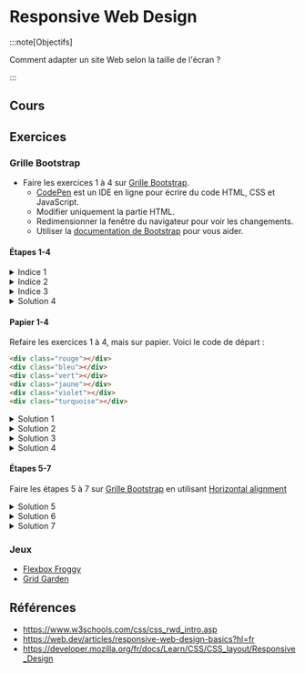 # Responsive Web Design

:::note[Objectifs]

Comment adapter un site Web selon la taille de l'écran ?

:::

## Cours

<Reveal name="3cci-webd-responsive" />

## Exercices

### Grille Bootstrap

- Faire les exercices 1 à 4 sur [Grille Bootstrap](https://smnarnold.com/exercices/bootstrap/grille-bootstrap).
  - [CodePen](https://codepen.io/smnarnold/pen/bGBpYmE?editors=1000) est un IDE en ligne pour écrire du code HTML, CSS et JavaScript.
  - Modifier uniquement la partie HTML.
  - Redimensionner la fenêtre du navigateur pour voir les changements.
  - Utiliser la [documentation de Bootstrap](https://getbootstrap.com/docs/5.3/layout/grid/) pour vous aider.

#### Étapes 1-4

<details>
<summary>Indice 1</summary>

Tout mettre dans un `container`.

<details>
<summary>Indice 1.1</summary>

Utiliser des `row` et des `col`.

<details>
<summary>Solution 1</summary>

```html
<div class="container">
  <div class="row">
    <div class="col">
      <div class="block red"></div>
    </div>
    <div class="col">
      <div class="block blue"></div>
    </div>
    <div class="col">
      <div class="block green"></div>
    </div>
  </div>
  <div class="row">
    <div class="col">
      <div class="block yellow"></div>
    </div>
    <div class="col">
      <div class="block purple"></div>
    </div>
    <div class="col">
      <div class="block teal"></div>
    </div>
  </div>
</div>
```

</details>
</details>
</details>

<details>
<summary>Indice 2</summary>

Utiliser les classes `col-xl-*` et `col-*` (`*` étant un nombre).

<details>
<summary>Indice 2.1</summary>

Utiliser qu'une seule `row`.

<details>
<summary>Indice 2.2</summary>

Les breakpoints s'appliquent à partir (plus grand) de la largeur spécifiée.

<details>
<summary>Solution 2</summary>

```html
<div class="container">
  <div class="row">
    <div class="col-12">
      <div class="block red"></div>
    </div>
    <div class="col-12 col-xl-4">
      <div class="block blue"></div>
    </div>
    <div class="col-12 col-xl-4">
      <div class="block green"></div>
    </div>
    <div class="col-12 col-xl-4">
      <div class="block yellow"></div>
    </div>
    <div class="col-12 col-xl-6">
      <div class="block purple"></div>
    </div>
    <div class="col-12 col-xl-6">
      <div class="block teal"></div>
    </div>
  </div>
</div>
```

</details>
</details>
</details>
</details>

<details>
<summary>Indice 3</summary>

Commencer par les plus petits écrans.

<details>
<summary>Solution 3</summary>

```html
<div class="container">
  <div class="row">
    <div class="col-12 col-xl-2">
      <div class="block red"></div>
    </div>
    <div class="col-6 col-xl-2">
      <div class="block blue"></div>
    </div>
    <div class="col-6 col-xl-2">
      <div class="block green"></div>
    </div>
    <div class="col-12 col-xl-2">
      <div class="block yellow"></div>
    </div>
    <div class="col-6 col-xl-2">
      <div class="block purple"></div>
    </div>
    <div class="col-6 col-xl-2">
      <div class="block teal"></div>
    </div>
  </div>
</div>
```

</details>
</details>

<details>
<summary>Solution 4</summary>

```html
<div class="container">
  <div class="row">
    <div class="col-12">
      <div class="block red"></div>
    </div>
    <div class="col-12 col-md-6 col-xl-4">
      <div class="block blue"></div>
    </div>
    <div class="col-12 col-md-6 col-xl-4">
      <div class="block green"></div>
    </div>
    <div class="col-12 col-md-6 col-xl-4">
      <div class="block yellow"></div>
    </div>
    <div class="col-12 col-md-6 col-xl-3">
      <div class="block purple"></div>
    </div>
    <div class="col-12 col-xl-9">
      <div class="block teal"></div>
    </div>
  </div>
</div>
```

</details>

#### Papier 1-4

Refaire les exercices 1 à 4, mais sur papier. Voici le code de départ :

```html
<div class="rouge"></div>
<div class="bleu"></div>
<div class="vert"></div>
<div class="jaune"></div>
<div class="violet"></div>
<div class="turquoise"></div>
```

<details>
<summary>Solution 1</summary>

```html
<div class="container">
  <div class="row">
    <div class="col">
      <div class="rouge"></div>
    </div>
    <div class="col">
      <div class="bleu"></div>
    </div>
    <div class="col">
      <div class="vert"></div>
    </div>
  </div>
  <div class="row">
    <div class="col">
      <div class="jaune"></div>
    </div>
    <div class="col">
      <div class="violet"></div>
    </div>
    <div class="col">
      <div class="turquoise"></div>
    </div>
  </div>
</div>
```

</details>

<details>
<summary>Solution 2</summary>

```html
<div class="container">
  <div class="row">
    <div class="col-12">
      <div class="rouge"></div>
    </div>
    <div class="col-12 col-xl-4">
      <div class="bleu"></div>
    </div>
    <div class="col-12 col-xl-4">
      <div class="vert"></div>
    </div>
    <div class="col-12 col-xl-4">
      <div class="jaune"></div>
    </div>
    <div class="col-12 col-xl-6">
      <div class="violet"></div>
    </div>
    <div class="col-12 col-xl-6">
      <div class="turquoise"></div>
    </div>
  </div>
</div>
```

</details>

<details>
<summary>Solution 3</summary>

```html
<div class="container">
  <div class="row">
    <div class="col-12 col-xl-2">
      <div class="rouge"></div>
    </div>
    <div class="col-6 col-xl-2">
      <div class="bleu"></div>
    </div>
    <div class="col-6 col-xl-2">
      <div class="vert"></div>
    </div>
    <div class="col-12 col-xl-2">
      <div class="jaune"></div>
    </div>
    <div class="col-6 col-xl-2">
      <div class="violet"></div>
    </div>
    <div class="col-6 col-xl-2">
      <div class="turquoise"></div>
    </div>
  </div>
</div>
```

</details>

<details>
<summary>Solution 4</summary>

```html
<div class="container">
  <div class="row">
    <div class="col-12">
      <div class="rouge"></div>
    </div>
    <div class="col-12 col-md-6 col-xl-4">
      <div class="bleu"></div>
    </div>
    <div class="col-12 col-md-6 col-xl-4">
      <div class="vert"></div>
    </div>
    <div class="col-12 col-md-6 col-xl-4">
      <div class="jaune"></div>
    </div>
    <div class="col-12 col-md-6 col-xl-3">
      <div class="violet"></div>
    </div>
    <div class="col-12 col-xl-9">
      <div class="turquoise"></div>
    </div>
  </div>
</div>
```

</details>

#### Étapes 5-7

Faire les étapes 5 à 7 sur [Grille Bootstrap](https://smnarnold.com/exercices/bootstrap/grille-bootstrap) en utilisant [Horizontal alignment](https://getbootstrap.com/docs/5.3/layout/columns/#horizontal-alignment)

<details>
<summary>Solution 5</summary>

```html
<div class="container">
  <div class="row justify-content-center">
    <div class="col-12 col-md-6">
      <div class="block red"></div>
    </div>
    <div class="col-12 col-md-6">
      <div class="block blue"></div>
    </div>
    <div class="col-12 col-xl-8">
      <div class="block green"></div>
    </div>
    <div class="col-12 col-md-6">
      <div class="block yellow"></div>
    </div>
    <div class="col-6 col-md-6">
      <div class="block purple"></div>
    </div>
    <div class="col-6 col-md-12 col-xl-8">
      <div class="block teal"></div>
    </div>
  </div>
</div>
```

</details>

<details>
<summary>Solution 6</summary>

```html
<div class="container">
  <div class="row justify-content-center">
    <div class="col-12 col-xl-4">
      <div class="block red"></div>
    </div>
  </div>
  <div class="row justify-content-center">
    <div class="col-12 col-md-8">
      <div class="block blue"></div>
    </div>
    <div class="col-12 col-md-4">
      <div class="block green"></div>
    </div>
  </div>
  <div class="row justify-content-center">
    <div class="col-12 col-xl-4">
      <div class="block yellow"></div>
    </div>
  </div>
  <div class="row justify-content-center">
    <div class="col-12 col-md-4">
      <div class="block purple"></div>
    </div>
    <div class="col-12 col-md-8">
      <div class="block teal"></div>
    </div>
  </div>
</div>
```

</details>

<details>
<summary>Solution 7</summary>

```html
<div class="container">
  <div class="row justify-content-end">
    <div class="col-12 col-xl-6">
      <div class="block red"></div>
    </div>
  </div>
  <div class="row justify-content-start">
    <div class="col-12 col-xl-6">
      <div class="block blue"></div>
    </div>
  </div>
  <div class="row justify-content-center">
    <div class="col-12 col-xl-6">
      <div class="block green"></div>
    </div>
  </div>
  <div class="row justify-content-center">
    <div class="col-12 col-md-4 col-xl-3">
      <div class="block yellow"></div>
    </div>
    <div class="col-12 col-md-4 col-xl-3">
      <div class="block purple"></div>
    </div>
    <div class="col-12 col-md-4 col-xl-3">
      <div class="block teal"></div>
    </div>
  </div>
</div>
```

</details>

### Jeux

- [Flexbox Froggy](https://flexboxfroggy.com/#fr)
- [Grid Garden](https://cssgridgarden.com/#fr)

## Références

- https://www.w3schools.com/css/css_rwd_intro.asp
- https://web.dev/articles/responsive-web-design-basics?hl=fr
- https://developer.mozilla.org/fr/docs/Learn/CSS/CSS_layout/Responsive_Design
